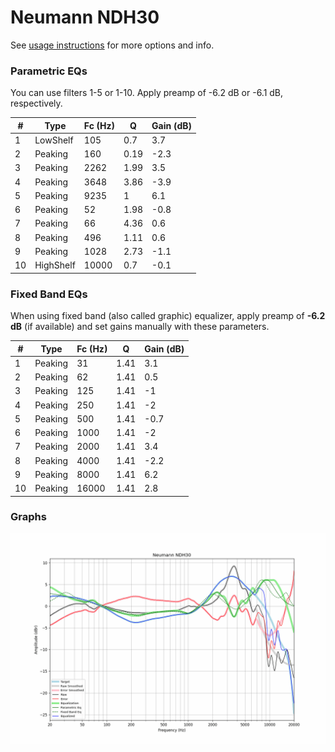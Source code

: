 # Neumann NDH30
See [usage instructions](https://github.com/jaakkopasanen/AutoEq#usage) for more options and info.

### Parametric EQs
You can use filters 1-5 or 1-10. Apply preamp of -6.2 dB or -6.1 dB, respectively.

|   # | Type      |   Fc (Hz) |    Q |   Gain (dB) |
|-----|-----------|-----------|------|-------------|
|   1 | LowShelf  |       105 | 0.7  |         3.7 |
|   2 | Peaking   |       160 | 0.19 |        -2.3 |
|   3 | Peaking   |      2262 | 1.99 |         3.5 |
|   4 | Peaking   |      3648 | 3.86 |        -3.9 |
|   5 | Peaking   |      9235 | 1    |         6.1 |
|   6 | Peaking   |        52 | 1.98 |        -0.8 |
|   7 | Peaking   |        66 | 4.36 |         0.6 |
|   8 | Peaking   |       496 | 1.11 |         0.6 |
|   9 | Peaking   |      1028 | 2.73 |        -1.1 |
|  10 | HighShelf |     10000 | 0.7  |        -0.1 |

### Fixed Band EQs
When using fixed band (also called graphic) equalizer, apply preamp of **-6.2 dB** (if available) and set gains manually with these parameters.

|   # | Type    |   Fc (Hz) |    Q |   Gain (dB) |
|-----|---------|-----------|------|-------------|
|   1 | Peaking |        31 | 1.41 |         3.1 |
|   2 | Peaking |        62 | 1.41 |         0.5 |
|   3 | Peaking |       125 | 1.41 |        -1   |
|   4 | Peaking |       250 | 1.41 |        -2   |
|   5 | Peaking |       500 | 1.41 |        -0.7 |
|   6 | Peaking |      1000 | 1.41 |        -2   |
|   7 | Peaking |      2000 | 1.41 |         3.4 |
|   8 | Peaking |      4000 | 1.41 |        -2.2 |
|   9 | Peaking |      8000 | 1.41 |         6.2 |
|  10 | Peaking |     16000 | 1.41 |         2.8 |

### Graphs
![](./Neumann%20NDH30.png)
